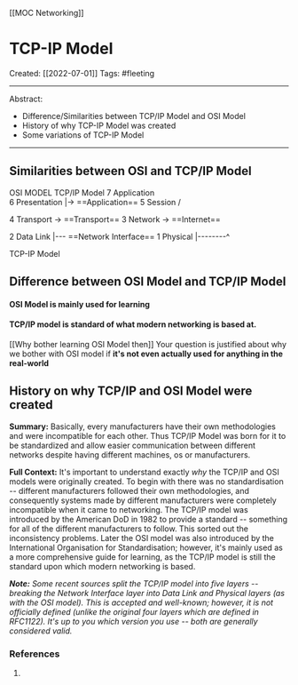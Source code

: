 [[MOC Networking]]

# TCP-IP Model
Created:  [[2022-07-01]]
Tags: #fleeting 

---
Abstract:
- Difference/Similarities between TCP/IP Model and OSI Model
- History of why TCP-IP Model was created
- Some variations of TCP-IP Model

---
## Similarities between OSI and TCP/IP Model

 OSI MODEL                           TCP/IP Model
7 Application                         \
6 Presentation                       |-> ==Application==
5 Session                               /


4 Transport                          ->  ==Transport== 
3 Network                            ->   ==Internet==


2 Data Link                            |---  ==Network Interface==
1 Physical                              |--------^



TCP-IP Model



## Difference between OSI Model and TCP/IP Model
#### **OSI Model** is mainly used for learning 
#### **TCP/IP model** is standard of what modern networking is based at.


[[Why bother learning OSI Model then]]
Your question is justified about why we bother with OSI model if **it's not even actually used for anything in the real-world**






## History on why TCP/IP and OSI Model were created

**Summary:**
Basically, every manufacturers have their own methodologies and were incompatible for each other. Thus TCP/IP Model was born for it to be standardized and allow easier communication between different networks despite having different machines, os or manufacturers.

**Full Context:**
It's important to understand exactly _why_ the TCP/IP and OSI models were originally created. To begin with there was no standardisation -- different manufacturers followed their own methodologies, and consequently systems made by different manufacturers were completely incompatible when it came to networking. The TCP/IP model was introduced by the American DoD in 1982 to provide a standard -- something for all of the different manufacturers to follow. This sorted out the inconsistency problems. Later the OSI model was also introduced by the International Organisation for Standardisation; however, it's mainly used as a more comprehensive guide for learning, as the TCP/IP model is still the standard upon which modern networking is based.

_**Note:** Some recent sources split the TCP/IP model into five layers -- breaking the Network Interface layer into Data Link and Physical layers (as with the OSI model). This is accepted and well-known; however, it is not officially defined (unlike the original four layers which are defined in RFC1122). It's up to you which version you use -- both are generally considered valid._





### References
1. 